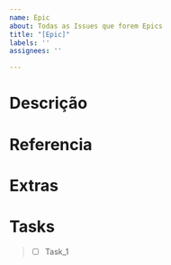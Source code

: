 ```yaml
---
name: Epic
about: Todas as Issues que forem Epics
title: "[Epic]"
labels: ''
assignees: ''

---
```


# Descrição

# Referencia

# Extras

# Tasks
> - [ ] Task_1
